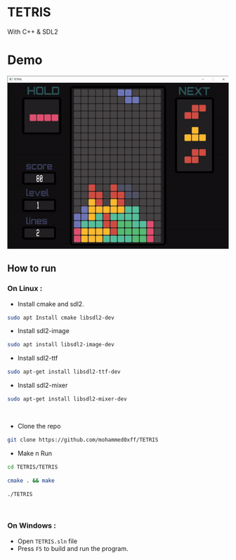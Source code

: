 # TETRIS
With C++ & SDL2 

# Demo 
<p align="center">
  <img src= "/TETRIS/demo/demo.gif" />
</p>


## How to run

### On Linux :

* Install cmake and sdl2.
```bash
sudo apt Install cmake libsdl2-dev
```

* Install sdl2-image 
```bash 
sudo apt install libsdl2-image-dev
```

* Install sdl2-ttf 
```bash 
sudo apt-get install libsdl2-ttf-dev
```

* Install sdl2-mixer
```bash 
sudo apt-get install libsdl2-mixer-dev
```

<br/>

* Clone the repo 
```bash 
git clone https://github.com/mohammed0xff/TETRIS
```

* Make n Run

```bash
cd TETRIS/TETRIS
```
```bash
cmake . && make 
```
```bash
./TETRIS 
```

<br/>

### On Windows : 

* Open `TETRIS.sln` file
* Press `F5` to build and run the program.

